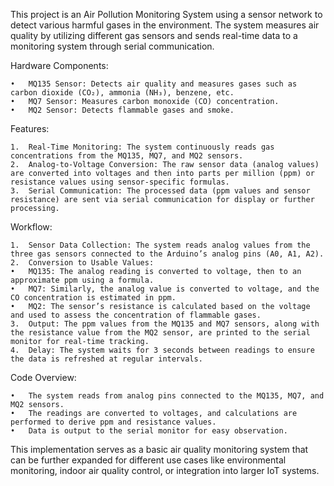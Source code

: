 This project is an Air Pollution Monitoring System using a sensor network to detect various harmful gases in the environment. The system measures air quality by utilizing different gas sensors and sends real-time data to a monitoring system through serial communication.

Hardware Components:

	•	MQ135 Sensor: Detects air quality and measures gases such as carbon dioxide (CO₂), ammonia (NH₃), benzene, etc.
	•	MQ7 Sensor: Measures carbon monoxide (CO) concentration.
	•	MQ2 Sensor: Detects flammable gases and smoke.

Features:

	1.	Real-Time Monitoring: The system continuously reads gas concentrations from the MQ135, MQ7, and MQ2 sensors.
	2.	Analog-to-Voltage Conversion: The raw sensor data (analog values) are converted into voltages and then into parts per million (ppm) or resistance values using sensor-specific formulas.
	3.	Serial Communication: The processed data (ppm values and sensor resistance) are sent via serial communication for display or further processing.

Workflow:

	1.	Sensor Data Collection: The system reads analog values from the three gas sensors connected to the Arduino’s analog pins (A0, A1, A2).
	2.	Conversion to Usable Values:
	•	MQ135: The analog reading is converted to voltage, then to an approximate ppm using a formula.
	•	MQ7: Similarly, the analog value is converted to voltage, and the CO concentration is estimated in ppm.
	•	MQ2: The sensor’s resistance is calculated based on the voltage and used to assess the concentration of flammable gases.
	3.	Output: The ppm values from the MQ135 and MQ7 sensors, along with the resistance value from the MQ2 sensor, are printed to the serial monitor for real-time tracking.
	4.	Delay: The system waits for 3 seconds between readings to ensure the data is refreshed at regular intervals.

Code Overview:

	•	The system reads from analog pins connected to the MQ135, MQ7, and MQ2 sensors.
	•	The readings are converted to voltages, and calculations are performed to derive ppm and resistance values.
	•	Data is output to the serial monitor for easy observation.

This implementation serves as a basic air quality monitoring system that can be further expanded for different use cases like environmental monitoring, indoor air quality control, or integration into larger IoT systems.
